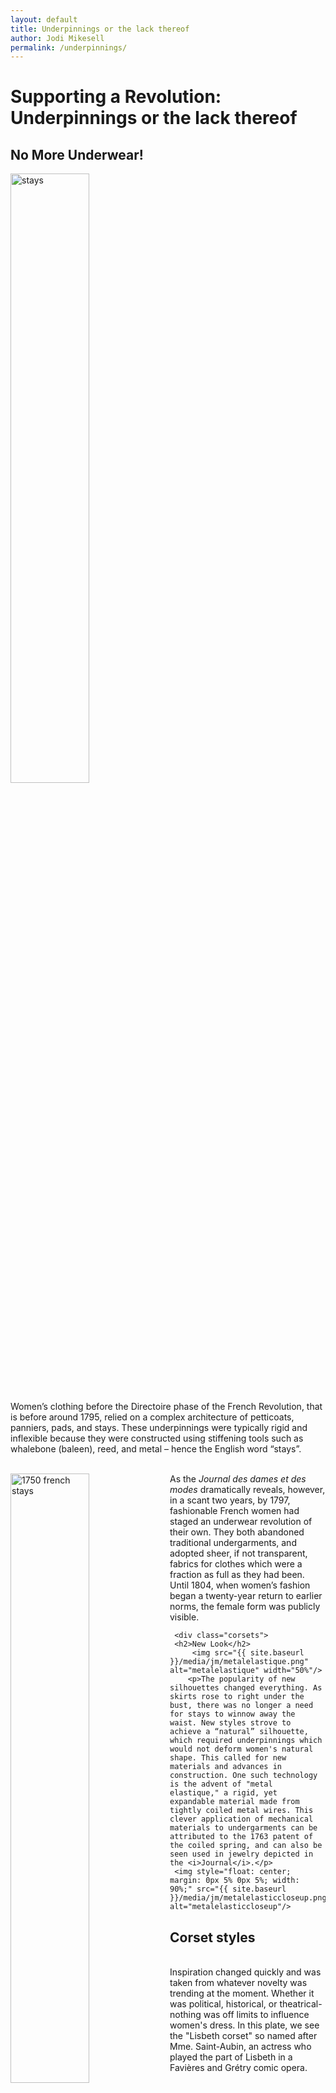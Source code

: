 ```yaml
---
layout: default
title: Underpinnings or the lack thereof
author: Jodi Mikesell
permalink: /underpinnings/
---
```


<div class="exhibits-button">
<h1>Supporting a Revolution: Underpinnings or the lack thereof</h1>

  <div class="corsets">
    <h2>No More Underwear!</h2>
      <img src="{{ site.baseurl }}/media/jm/stays.png" alt="stays" width="50%"/>
       <p>Women’s clothing before the Directoire phase of the French Revolution, that is before around 1795, relied on a complex architecture of petticoats, panniers, pads, and stays. These underpinnings were typically rigid and inflexible because they were constructed using stiffening tools such as whalebone (baleen), reed, and metal – hence the English word “stays”. <br><br></p>
        <img style="float: left;" src="{{ site.baseurl }}/media/jm/1750frenchstays.jpg" alt="1750 french stays" align="left" width="50%"/><p>As the <i>Journal des dames et des modes</i> dramatically reveals, however, in a scant two years, by 1797, fashionable French women had staged an underwear revolution of their own. They both abandoned traditional undergarments, and adopted sheer, if not transparent, fabrics for clothes which were a fraction as full as they had been. Until 1804, when women’s fashion began a twenty-year return to earlier norms, the female form was publicly visible.</p>
       </div>

     <div class="corsets">
     <h2>New Look</h2>
       	 <img src="{{ site.baseurl }}/media/jm/metalelastique.png" alt="metalelastique" width="50%"/>
	    <p>The popularity of new silhouettes changed everything. As skirts rose to right under the bust, there was no longer a need for stays to winnow away the waist. New styles strove to achieve a “natural” silhouette, which required underpinnings which would not deform women's natural shape. This called for new materials and advances in construction. One such technology is the advent of "metal elastique," a rigid, yet expandable material made from tightly coiled metal wires. This clever application of mechanical materials to undergarments can be attributed to the 1763 patent of the coiled spring, and can also be seen used in jewelry depicted in the <i>Journal</i>.</p>
     <img style="float: center; margin: 0px 5% 0px 5%; width: 90%;" src="{{ site.baseurl }}/media/jm/metalelasticcloseup.png" alt="metalelasticcloseup"/>
</div>

<div class="corsets">
    <h2>Corset styles</h2>
      <img style="float: left;" src="{{ site.baseurl }}/media/jm/lisbethcorset.png" alt="lisbethcorset" width="50%"/>
   <p><br>Inspiration changed quickly and was taken from whatever novelty was trending at the moment. Whether it was political, historical, or theatrical- nothing was off limits to influence women's dress. In this plate, we see the "Lisbeth corset" so named after Mme. Saint-Aubin, an actress who played the part of Lisbeth in a Favières and Grétry comic opera. </p><br>
       <img src="{{ site.baseurl }}/media/jm/bodice.png" alt="bodice" width="50%"/>  
       <p><br>These styles, though dubbed as 'corsets' by the <i>Journal</i>, were terms used somewhat interchangeably with 'bodice' and served more decorative purposes, rather than as support garments. </p>
      <img style="float: left;" src="{{ site.baseurl }}/media/jm/minervavest.png" alt="Minerva Vest" width="50%"/>
      <p>Soon, women's underpinnings began to migrate from underclothing to outer clothing. </p>
    </div>

    <div class="corsets">
     <h2>The Sexuality of Underwear</h2>
      <img src="{{ site.baseurl }}/media/jm/sprigs.jpg" alt="nocorsets" width="50%"/>
      <p>For most observers, though not all, women’s Directoire and Consulat rebellion against traditional underwear signalled a radical revolution in morality. No one had expected women would cease wearing petticoats or stays, and many people were shocked by the sexuality of this choice. The effect was very much reinforced by how narrow and light women’s clothing became.
      <img style="float: left; margin: 0 5% 5% 5%;" src="{{ site.baseurl }}/media/jm/petticoatredux.png" alt="petticoatredux" width="50%"/>
        Yet the <i>Journal des dames et des modes</i> did not hesitate to depict what it noticed in Paris: women whose bodies were revealed, not reshaped or concealed, by their clothing.  <br><br><br>All of Europe paid attention.  With the advent of the First Empire in France, however, the underwear pendulum began to swing back, and the <i>Journal des dames et des modes</i> with it, until by the 1820s, all European women were once again wearing underpinnings as restrictive as they had before 1795.</p>

</div>
  <p>Image of 1750's stays courtesy of <a href="https://www.mfa.org/">Museum of Fine Arts Boston</a>.</p>
  <br>
  Image of metal 'elastic' corset courtesy of <a href="https://www.metmuseum.org/">The Metropolitan Museum of Art</a>.</p>
</div>
